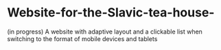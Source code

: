 # Website-for-the-Slavic-tea-house-
(in progress) A website with adaptive layout and a clickable list when switching to the format of mobile devices and tablets
